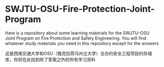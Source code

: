 # SWJTU-OSU-Fire-Protection-Joint-Program
Here is a repository about some learning materials for the SWJTU-OSU Joint Program on Fire Protection and Safety Engineering. You will find whatever study materials you need in this repository except for the answers


这是西南交通大学和OSU（俄克拉荷马州立大学）合办的安全工程项目的存储库，你将在此找到除了答案之外的所有学习资料
